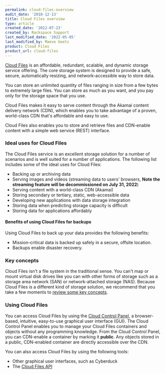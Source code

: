 ```yaml
---
permalink: cloud-files-overview
audit_date: '2018-12-13'
title: Cloud Files overview
type: article
created_date: '2012-07-23'
created_by: Rackspace Support
last_modified_date: '2022-05-05'
last_modified_by: Maeve Goetz
product: Cloud Files
product_url: cloud-files
---
```


[Cloud Files](https://www.rackspace.com/cloud/files) is an affordable,
redundant, scalable, and dynamic storage service offering. The core storage
system is designed to provide a safe, secure, automatically resizing, and
network-accessible way to store data.

You can store an unlimited quantity of files ranging in size from a few
bytes to extremely large files. You can store as much as you want, and you pay
only for the storage space that you use.

Cloud Files makes it easy to serve content through the Akamai content
delivery network (CDN), which enables you to take advantage of a proven,
world-class CDN that's affordable and easy to use.

Cloud Files also enables you to store and retrieve files and CDN-enable
content with a simple web service (REST) interface.

### Ideal uses for Cloud Files

The Cloud Files service is an excellent storage solution for a number of
scenarios and is well suited for a number of applications. The following list
includes some of the ideal uses for Cloud Files:

-   Backing up or archiving data
-   Serving images and videos (streaming data to users' browsers, **Note the streaming feature will be decommissioned on July 31, 2022**)
-   Serving content with a world-class CDN (Akamai)
-   Storing secondary or tertiary, static, web-accessible data
-   Developing new applications with data storage integration
-   Storing data when predicting storage capacity is difficult
-   Storing data for applications affordably

#### Benefits of using Cloud Files for backups

Using Cloud Files to back up your data provides the following benefits:

-   Mission-critical data is backed up safely in a
    secure, offsite location.
-   Backups enable disaster recovery.

### Key concepts

Cloud Files isn't a file system in the traditional sense. You can't map
or mount virtual disk drives like you can with other forms of storage
such as a storage area network (SAN) or network-attached storage (NAS).
Because Cloud Files is a different kind of storage solution, we recommend that
you take a few moments to [review some key
concepts](/support/how-to/cloud-files-key-concepts).

### Using Cloud Files

You can access Cloud Files by using the [Cloud Control Panel](https://login.rackspace.com/), a browser-based, intuitive, easy-to-use
graphical user interface (GUI). The Cloud Control Panel enables you to manage
your Cloud Files containers and objects without any programming
knowledge. From the Cloud Control Panel, you can CDN-enable a container by
marking it **public**. Any objects stored in a public, CDN-enabled
container are directly accessible over the CDN.

You can also access Cloud Files by using the following tools:

- Other graphical user interfaces, such as Cyberduck
- The [Cloud Files API](https://docs.rackspace.com/docs/cloud-files/v1/)
